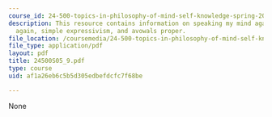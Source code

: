 ```yaml
---
course_id: 24-500-topics-in-philosophy-of-mind-self-knowledge-spring-2005
description: This resource contains information on speaking my mind again, avowals
  again, simple expressivism, and avowals proper.
file_location: /coursemedia/24-500-topics-in-philosophy-of-mind-self-knowledge-spring-2005/af1a26eb6c5b5d305edbefdcfc7f68be_24500S05_9.pdf
file_type: application/pdf
layout: pdf
title: 24500S05_9.pdf
type: course
uid: af1a26eb6c5b5d305edbefdcfc7f68be

---
```

None